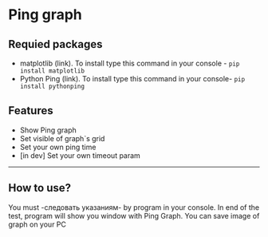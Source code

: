 # Ping graph
## Requied packages
- matplotlib (link). To install type this command in your console - `pip install matplotlib`
- Python Ping (link). To install type this command in your console- `pip install pythonping`
## Features
- Show Ping graph
- Set visible of graph`s grid
- Set your own ping time
- [in dev] Set your own timeout param
____
## How to use?
You must -следовать указаниям- by program in your console. In end of the test, program will show you window with Ping Graph. You can save image of graph on your PC